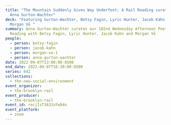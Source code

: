 ```yaml
---
title: "The Mountain Suddenly Gives Way Underfoot: A Rail Reading curated by
  Anna Gurton-Wachter"
deck: "Featuring Gurton-Wachter, Betsy Fagin, Lyric Hunter, Jacob Kahn and
  Morgan Vō "
summary: Anna Gurton-Wachter curates our 102nd Wednesday Afternoon Poetry
  Reading with Betsy Fagin, Lyric Hunter, Jacob Kahn and Morgan Vō
people:
  - person: betsy-fagin
  - person: jacob-kahn
  - person: morgan-vo-1
  - person: anna-gurton-wachter
date: 2022-09-07T13:00:00-0500
end_date: 2022-09-07T16:30:00-0500
series: 642
collections:
  - the-new-social-environment
event_organizer:
  - the-brooklyn-rail
event_producer:
  - the-brooklyn-rail
event_id: recjIsT3632sFw94n
event_platform:
  - zoom
---
```

